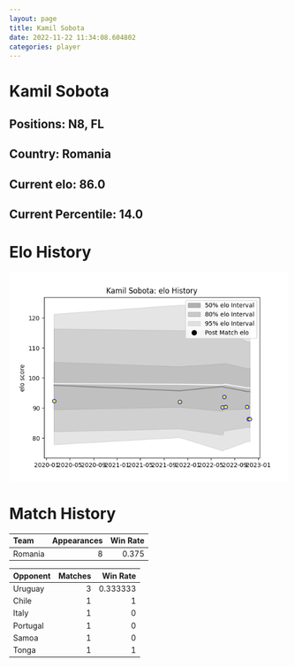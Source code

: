 ```yaml
---  
layout: page  
title: Kamil Sobota  
date: 2022-11-22 11:34:08.604802  
categories: player  
---
```

# Kamil Sobota

## Positions: N8, FL

## Country: Romania

## Current elo: 86.0

## Current Percentile: 14.0

# Elo History


![elo history](history_KamilSobota.png)
# Match History


| Team    |   Appearances |   Win Rate |
|:--------|--------------:|-----------:|
| Romania |             8 |      0.375 |

| Opponent   |   Matches |   Win Rate |
|:-----------|----------:|-----------:|
| Uruguay    |         3 |   0.333333 |
| Chile      |         1 |   1        |
| Italy      |         1 |   0        |
| Portugal   |         1 |   0        |
| Samoa      |         1 |   0        |
| Tonga      |         1 |   1        |